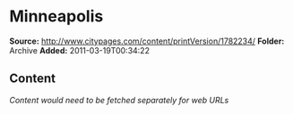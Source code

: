 # Minneapolis

**Source:** http://www.citypages.com/content/printVersion/1782234/
**Folder:** Archive
**Added:** 2011-03-19T00:34:22




## Content
*Content would need to be fetched separately for web URLs*
